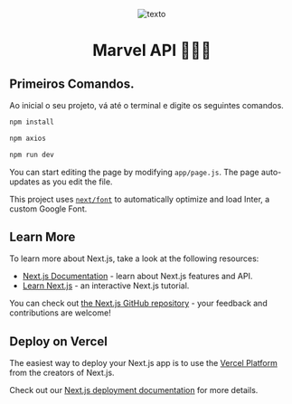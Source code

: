 
<div align="center">

![ texto](https://i.pinimg.com/564x/bf/0d/3d/bf0d3d4f2dc382f56fbc94f5d8358401.jpg)
</div>



<h1 align="center"> Marvel API 🦸🏻‍♂️ </h1>

## Primeiros Comandos.
Ao inicial o seu projeto, vá até o terminal e digite os seguintes comandos. 

```bash
npm install

npm axios

npm run dev
```


You can start editing the page by modifying `app/page.js`. The page auto-updates as you edit the file.

This project uses [`next/font`](https://nextjs.org/docs/basic-features/font-optimization) to automatically optimize and load Inter, a custom Google Font.

## Learn More

To learn more about Next.js, take a look at the following resources:

- [Next.js Documentation](https://nextjs.org/docs) - learn about Next.js features and API.
- [Learn Next.js](https://nextjs.org/learn) - an interactive Next.js tutorial.

You can check out [the Next.js GitHub repository](https://github.com/vercel/next.js/) - your feedback and contributions are welcome!

## Deploy on Vercel

The easiest way to deploy your Next.js app is to use the [Vercel Platform](https://vercel.com/new?utm_medium=default-template&filter=next.js&utm_source=create-next-app&utm_campaign=create-next-app-readme) from the creators of Next.js.

Check out our [Next.js deployment documentation](https://nextjs.org/docs/deployment) for more details.
